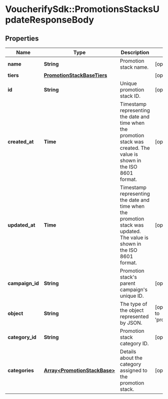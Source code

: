# VoucherifySdk::PromotionsStacksUpdateResponseBody

## Properties

| Name | Type | Description | Notes |
| ---- | ---- | ----------- | ----- |
| **name** | **String** | Promotion stack name. | [optional] |
| **tiers** | [**PromotionStackBaseTiers**](PromotionStackBaseTiers.md) |  | [optional] |
| **id** | **String** | Unique promotion stack ID. | [optional] |
| **created_at** | **Time** | Timestamp representing the date and time when the promotion stack was created. The value is shown in the ISO 8601 format. | [optional] |
| **updated_at** | **Time** | Timestamp representing the date and time when the promotion stack was updated. The value is shown in the ISO 8601 format. | [optional] |
| **campaign_id** | **String** | Promotion stack&#39;s parent campaign&#39;s unique ID. | [optional] |
| **object** | **String** | The type of the object represented by JSON.  | [optional][default to &#39;promotion_stack&#39;] |
| **category_id** | **String** | Promotion stack category ID. | [optional] |
| **categories** | [**Array&lt;PromotionStackBase&gt;**](PromotionStackBase.md) | Details about the category assigned to the promotion stack. | [optional] |

